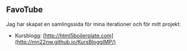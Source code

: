 
## FavoTube

Jag har skapat en samlingssida för mina iterationer och för mitt projekt:


* Kursblogg: [http://html5boilerplate.com](http://mn22nw.github.io/KursBloggIMP/)
